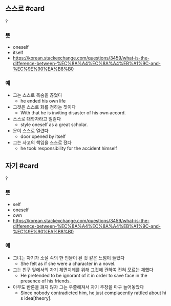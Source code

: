 ## 스스로 #card
?
### 뜻
- oneself
- itself
- https://korean.stackexchange.com/questions/3459/what-is-the-difference-between-%EC%8A%A4%EC%8A%A4%EB%A1%9C-and-%EC%9E%90%EA%B8%B0
### 예
- 그는 스스로 목숨을 끊었다
	- he ended his own life
- 그것은 스스로 화를 청하는 짓이다
	- With that he is inviting disaster of his own accord.
- 스스로 대학자라고 일컫다
	- style oneself as a great scholar.
- 문이 스스로 열렸다
	- door opened by itself
- 그는 사고의 책임을 스스로 졌다
	- he took responsibility for the accident himself
<!--SR:!2025-01-02,23,250-->

## 자기 #card
?
### 뜻
- self
- oneself
- own
- https://korean.stackexchange.com/questions/3459/what-is-the-difference-between-%EC%8A%A4%EC%8A%A4%EB%A1%9C-and-%EC%9E%90%EA%B8%B0
### 예
- 그녀는 자기가 소설 속의 한 인물이 된 것 같은 느낌이 들었다
	- She felt as if she were a character in a novel.
- 그는 친구 앞에서의 자기 체면치레를 위해 그것에 관하여 전혀 모르는 체했다
	- He pretended to be ignorant of it in order to save face in the presence of his friends.
- 아무도 반론을 펴지 않자 그는 우쭐해져서 자기 주장을 마구 늘어놓았다
	- Since nobody contradicted him, he just complacently rattled about his idea[theory].
<!--SR:!2024-12-05,3,250-->
